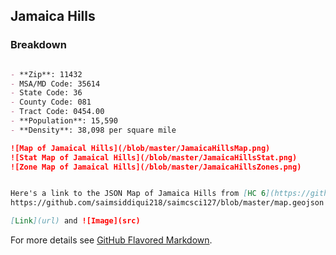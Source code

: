 ## Jamaica Hills


### Breakdown


```markdown

- **Zip**: 11432
- MSA/MD Code: 35614
- State Code: 36
- County Code: 081
- Tract Code: 0454.00
- **Population**: 15,590
- **Density**: 38,098 per square mile

![Map of Jamaical Hills](/blob/master/JamaicaHillsMap.png)
![Stat Map of Jamaical Hills](/blob/master/JamaicaHillsStat.png)
![Zone Map of Jamaical Hills](/blob/master/JamaicaHillsZones.png)


Here's a link to the JSON Map of Jamaica Hills from [HC 6](https://github.com/saimsiddiqui218/saimcsci127/blob/master/map.geojson):
https://github.com/saimsiddiqui218/saimcsci127/blob/master/map.geojson

[Link](url) and ![Image](src)
```

For more details see [GitHub Flavored Markdown](https://guides.github.com/features/mastering-markdown/).

